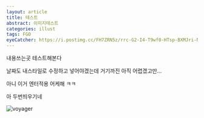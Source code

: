 ```yaml
---
layout: article
title: 테스트
abstract: 이미지테스트
categories: illust
tags: FGO
eyeCatcher: https://i.postimg.cc/FH7ZRN5z/rrc-G2-I4-T9wf0-HTsp-BXMJri-Nj0m-I.jpg
---
```


내용쓰는곳
테스트해본다

날짜도 내스타일로 수정하고 넣어야겠는데 거기까진 아직 어렵겠고만...

아니 이거 엔터적용 어케해 ㅋㅋ 

아 두번띄우기네



![voyager](https://image.ei8hts.us/static/media/HtFI9iHinp19swDeO2NSZvCt1Hg.jpg)

